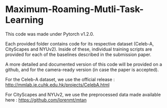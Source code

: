 # Maximum-Roaming-Mutli-Task-Learning
This code was made under Pytorch v1.2.0.

Each provided folder contains code for its respective dataset (Celeb-A, CityScapes and NYUv2). Inside of these, individual training scripts are provided for each of the baselines described in the submission paper.

A more detailed and documented version of this code will be provided on a github, and for the camera-ready version (in case the paper is accepted).

For the Celeb-A dataset, we use the official release : http://mmlab.ie.cuhk.edu.hk/projects/CelebA.html

For CityScapes and NYUv2, we use the preprocessed data made available here : https://github.com/lorenmt/mtan

